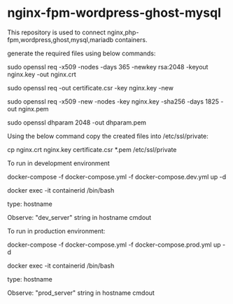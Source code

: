 # nginx-fpm-wordpress-ghost-mysql
This repository is used to connect nginx,php-fpm,wordpress,ghost,mysql,mariadb containers.

generate the required files using below commands:

sudo openssl req -x509 -nodes -days 365 -newkey rsa:2048 -keyout nginx.key -out nginx.crt

sudo openssl req -out certificate.csr -key nginx.key -new

sudo openssl req -x509 -new -nodes -key nginx.key -sha256 -days 1825 -out nginx.pem

sudo openssl dhparam 2048 -out dhparam.pem

Using the below command copy the created files into /etc/ssl/private:

cp nginx.crt nginx.key certificate.csr *.pem /etc/ssl/private

To run in development environment

docker-compose -f docker-compose.yml -f docker-compose.dev.yml up -d

docker exec -it containerid /bin/bash
  
  type: hostname
  
  Observe: "dev_server" string in hostname cmdout
  
To run in production environment:

docker-compose -f docker-compose.yml -f docker-compose.prod.yml up -d

docker exec -it containerid /bin/bash
  
  type: hostname
  
  Observe: "prod_server" string in hostname cmdout
  



